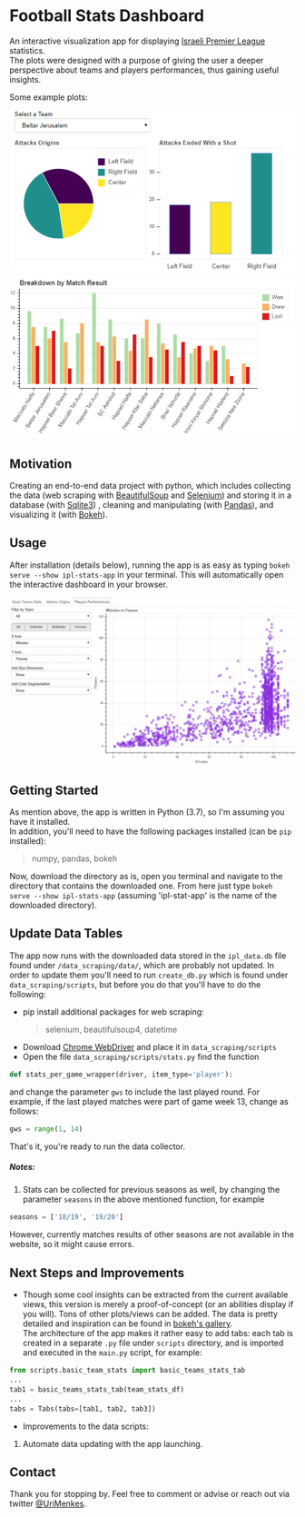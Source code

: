 # Football Stats Dashboard

An interactive visualization app for displaying [Israeli Premier League](https://www.football.co.il/en/) statistics.  
The plots were designed with a purpose of giving the user a deeper perspective about teams and players performances, thus gaining useful insights.

Some example plots:

![](https://github.com/uriMen/ipl-stats-app/blob/master/examples/app_example%20(3).png) ![](https://github.com/uriMen/ipl-stats-app/blob/master/examples/app_example2.png)

## Motivation

Creating an end-to-end data project with python, which includes collecting the data (web scraping with [BeautifulSoup](https://www.crummy.com/software/BeautifulSoup/bs4/doc/) and [Selenium](https://selenium-python.readthedocs.io/)) and storing it in a database (with [Sqlite3](https://docs.python.org/3.7/library/sqlite3.html)) , cleaning and manipulating (with [Pandas](https://pandas.pydata.org/pandas-docs/stable/)), and visualizing it (with [Bokeh](https://docs.bokeh.org/en/latest/)).

## Usage

After installation (details below), running the app is as easy as typing `bokeh serve --show ipl-stats-app` in your terminal. This will automatically open the interactive dashboard in your browser.

![](https://github.com/uriMen/ipl-stats-app/blob/master/examples/app_example4.gif)

## Getting Started

As mention above, the app is written in Python (3.7), so I'm assuming you have it installed.  
In addition, you'll need to have the following packages installed (can be `pip` installed):
> numpy, pandas, bokeh

Now, download the directory as is, open you terminal and navigate to the directory that contains the downloaded one. From here just type `bokeh serve --show ipl-stats-app` (assuming 'ipl-stat-app' is the name of the downloaded directory).

## Update Data Tables

The app now runs with the downloaded data stored in the `ipl_data.db` file found under `/data_scraping/data/`, which are probably not updated. In order to update them you'll need to run `create_db.py` which is found under `data_scraping/scripts`, but before you do that you'll have to do the following:
* pip install additional packages for web scraping:
  >selenium, beautifulsoup4, datetime
* Download [Chrome WebDriver](https://sites.google.com/a/chromium.org/chromedriver/downloads) and place it in `data_scraping/scripts`
* Open the file `data_scraping/scripts/stats.py` find the function  
```python
def stats_per_game_wrapper(driver, item_type='player'): 
```
and change the parameter `gws` to include the last played round. For example, if the last played matches were part of game week 13, change as follows:
```python
gws = range(1, 14)
```

That's it, you're ready to run the data collector.

##### Notes:

1. Stats can be collected for previous seasons as well, by changing the parameter `seasons` in the above mentioned function, for example 
```python
seasons = ['18/19', '19/20']
``` 
However, currently matches results of other seasons are not available in the website, so it might cause errors.

## Next Steps and Improvements

* Though some cool insights can be extracted from the current available views, this version is merely a proof-of-concept (or an abilities display if you will). Tons of other plots/views can be added. The data is pretty detailed and inspiration can be found in [bokeh's gallery](https://docs.bokeh.org/en/latest/docs/gallery.html).  
The architecture of the app makes it rather easy to add tabs: each tab is created in a separate `.py` file under `scripts` directory, and is imported and executed in the `main.py` script, for example:
```python
from scripts.basic_team_stats import basic_teams_stats_tab
...
tab1 = basic_teams_stats_tab(team_stats_df)
...
tabs = Tabs(tabs=[tab1, tab2, tab3])
```
* Improvements to the data scripts:
1. Automate data updating with the app launching.

## Contact

Thank you for stopping by. Feel free to comment or advise or reach out via twitter [@UriMenkes](https://twitter.com/urimenkes).
